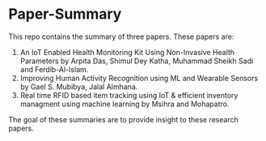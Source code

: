 # Paper-Summary
This repo contains the summary of three papers. These papers are:
1) An IoT Enabled Health Monitoring Kit Using Non-Invasive Health Parameters by Arpita Das, Shimul Dey Katha, Muhammad Sheikh Sadi and Ferdib-Al-Islam.
2) Improving Human Activity Recognition using ML and Wearable Sensors by Gael S. Mubibya, Jalal Almhana.
3) Real time RFID based item tracking using IoT & efficient inventory managment using machine learning by Msihra and Mohapatro.

The goal of these summaries are to provide insight to these research papers.
